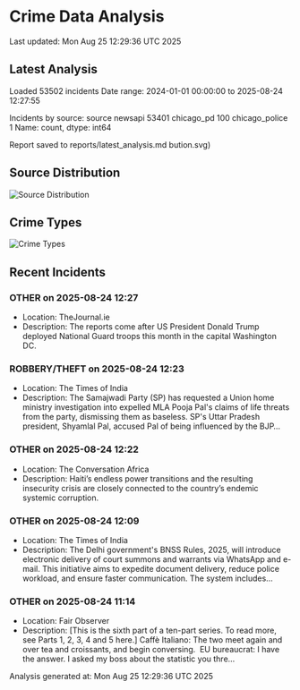 # Crime Data Analysis
Last updated: Mon Aug 25 12:29:36 UTC 2025

## Latest Analysis

Loaded 53502 incidents
Date range: 2024-01-01 00:00:00 to 2025-08-24 12:27:55

Incidents by source:
source
newsapi           53401
chicago_pd          100
chicago_police        1
Name: count, dtype: int64

Report saved to reports/latest_analysis.md
bution.svg)

## Source Distribution
![Source Distribution](images/source_distribution.svg)

## Crime Types
![Crime Types](images/crime_types.svg)

## Recent Incidents

### OTHER on 2025-08-24 12:27
- Location: TheJournal.ie
- Description: The reports come after US President Donald Trump deployed National Guard troops this month in the capital Washington DC.


### ROBBERY/THEFT on 2025-08-24 12:23
- Location: The Times of India
- Description: The Samajwadi Party (SP) has requested a Union home ministry investigation into expelled MLA Pooja Pal's claims of life threats from the party, dismissing them as baseless. SP's Uttar Pradesh president, Shyamlal Pal, accused Pal of being influenced by the BJP…


### OTHER on 2025-08-24 12:22
- Location: The Conversation Africa
- Description: Haiti’s endless power transitions and the resulting insecurity crisis are closely connected to the country’s endemic systemic corruption.


### OTHER on 2025-08-24 12:09
- Location: The Times of India
- Description: The Delhi government's BNSS Rules, 2025, will introduce electronic delivery of court summons and warrants via WhatsApp and e-mail. This initiative aims to expedite document delivery, reduce police workload, and ensure faster communication. The system includes…


### OTHER on 2025-08-24 11:14
- Location: Fair Observer
- Description: [This is the sixth part of a ten-part series. To read more, see Parts 1, 2, 3, 4 and 5 here.] Caffè Italiano: The two meet again and over tea and croissants, and begin conversing.  EU bureaucrat: I have the answer. I asked my boss about the statistic you thre…

Analysis generated at: Mon Aug 25 12:29:36 UTC 2025
